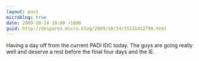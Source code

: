 ```yaml
---
layout: post
microblog: true
date: 2009-10-24 10:00 +1000
guid: http://desparoz.micro.blog/2009/10/24/t5131412799.html
---
```

Having a day off from the current PADI IDC today. The guys are going really well and deserve a rest before the final four days and the IE.
